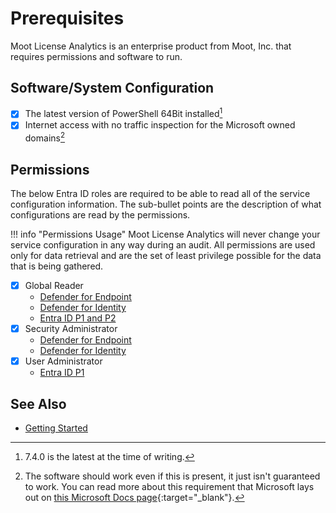 # Prerequisites

Moot License Analytics is an enterprise product from Moot, Inc. that requires permissions and software to run.

## Software/System Configuration

- [X] The latest version of PowerShell 64Bit installed[^1]
- [X] Internet access with no traffic inspection for the Microsoft owned domains[^2]

## Permissions

The below Entra ID roles are required to be able to read all of the service configuration information.
The sub-bullet points are the description of what configurations are read by the permissions.

!!! info "Permissions Usage"
    Moot License Analytics will never change your service configuration in any way during an audit. All permissions are used only for data retrieval and are the set of least privilege possible for the data that is being gathered.

- [X] Global Reader
    - [Defender for Endpoint](../Plugins/DefenderEndpoint.md)
    - [Defender for Identity](../Plugins/DefenderIdentity.md)
    - [Entra ID P1 and P2](../Plugins/EntraID.md)
- [X] Security Administrator
    - [Defender for Endpoint](../Plugins/DefenderEndpoint.md)
    - [Defender for Identity](../Plugins/DefenderIdentity.md)
- [X] User Administrator
    - [Entra ID P1](../Plugins/EntraID.md)

## See Also

- [Getting Started](../Getting-Started.md)

[^1]: 7.4.0 is the latest at the time of writing.
[^2]: The software should work even if this is present, it just isn't guaranteed to work. You can read more about this requirement that Microsoft lays out on [this Microsoft Docs page](https://learn.microsoft.com/en-us/microsoft-365/enterprise/microsoft-365-network-connectivity-principles){:target="_blank"}.
